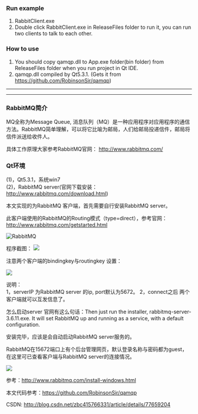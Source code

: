 ### Run example
1. RabbitClient.exe
2. Double click RabbitClient.exe in ReleaseFiles folder to run it, you can run two clients to talk to each other.

### How to use 
1. You should copy qamqp.dll to App.exe folder(bin folder) from ReleaseFiles folder when you run project in Qt IDE.
2. qamqp.dll compiled by Qt5.3.1. (Gets it from https://github.com/RobinsonSir/qamqp)



******************************





******************************


### RabbitMQ简介
  MQ全称为Message Queue, 消息队列（MQ）是一种应用程序对应用程序的通信方法。RabbitMQ简单理解，可以将它比喻为邮局，人们给邮局投递信件，邮局将信件派送给收件人。
  
具体工作原理大家参考RabbitMQ官网：
http://www.rabbitmq.com/

### Qt环境
(1)，Qt5.3.1，系统win7   
(2)，RabbitMQ server(官网下载安装：http://www.rabbitmq.com/download.html)

本文实现的为RabbitMQ 客户端，首先需要自行安装RabbitMQ server。

此客户端使用的RabbitMQ的Routing模式（type=direct），参考官网：
http://www.rabbitmq.com/getstarted.html

![RabbitMQ](http://img.blog.csdn.net/20170829145936444?watermark/2/text/aHR0cDovL2Jsb2cuY3Nkbi5uZXQvemJjNDE1NzY2MzMx/font/5a6L5L2T/fontsize/400/fill/I0JBQkFCMA==/dissolve/70/gravity/SouthEast)

程序截图：
![](http://img.blog.csdn.net/20170829140721194?watermark/2/text/aHR0cDovL2Jsb2cuY3Nkbi5uZXQvemJjNDE1NzY2MzMx/font/5a6L5L2T/fontsize/400/fill/I0JBQkFCMA==/dissolve/70/gravity/SouthEast)

注意两个客户端的bindingkey与routingkey 设置：

![](http://img.blog.csdn.net/20170829140039196?watermark/2/text/aHR0cDovL2Jsb2cuY3Nkbi5uZXQvemJjNDE1NzY2MzMx/font/5a6L5L2T/fontsize/400/fill/I0JBQkFCMA==/dissolve/70/gravity/SouthEast)

说明：   
1，serverIP 为RabbitMQ server 的ip, port默认为5672。
2，connect之后 两个客户端就可以互发信息了。

怎么启动server 官网有这么句话：Then just run the installer, rabbitmq-server-3.6.11.exe. It will set RabbitMQ up and running as a service, with a default configuration.

安装完毕，应该是会自动启动RabbitMQ server服务的。

RabbitMQ在15672端口上有个后台管理网页，默认登录名称与密码都为guest，在这里可已查看客户端与RabbitMQ server的连接情况。

![](http://img.blog.csdn.net/20170829140002600?watermark/2/text/aHR0cDovL2Jsb2cuY3Nkbi5uZXQvemJjNDE1NzY2MzMx/font/5a6L5L2T/fontsize/400/fill/I0JBQkFCMA==/dissolve/70/gravity/SouthEast)

参考：http://www.rabbitmq.com/install-windows.html 


本文代码参考：https://github.com/RobinsonSir/qamqp

CSDN: http://blog.csdn.net/zbc415766331/article/details/77659204
